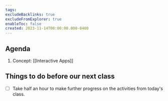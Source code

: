 ```yaml
---
tags:
excludeBacklinks: true
excludeFromExplorer: true
enableToc: false
created: 2023-11-14T00:00:00.000-0400
---
```

## Agenda
1. Concept: [[Interactive Apps]]
## Things to do before our next class
- [ ] Take half an hour to make further progress on the activities from today's class.
